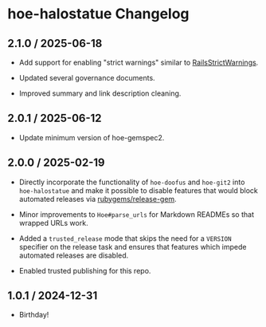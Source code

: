 # hoe-halostatue Changelog

## 2.1.0 / 2025-06-18

- Add support for enabling "strict warnings" similar to
  [RailsStrictWarnings][rsw].

- Updated several governance documents.

- Improved summary and link description cleaning.

## 2.0.1 / 2025-06-12

- Update minimum version of hoe-gemspec2.

## 2.0.0 / 2025-02-19

- Directly incorporate the functionality of `hoe-doofus` and `hoe-git2` into
  `hoe-halostatue` and make it possible to disable features that would block
  automated releases via [rubygems/release-gem][trusted].

- Minor improvements to `Hoe#parse_urls` for Markdown READMEs so that wrapped
  URLs work.

- Added a `trusted_release` mode that skips the need for a `VERSION` specifier
  on the release task and ensures that features which impede automated releases
  are disabled.

- Enabled trusted publishing for this repo.

## 1.0.1 / 2024-12-31

- Birthday!

[rsw]: https://github.com/rails/rails/blob/66732971111a62e5940268e1daf7d413c72a234f/tools/strict_warnings.rb
[trusted]: https://github.com/rubygems/release-gem
